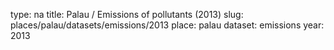 type: na
title: Palau / Emissions of pollutants (2013)
slug: places/palau/datasets/emissions/2013
place: palau
dataset: emissions
year: 2013
